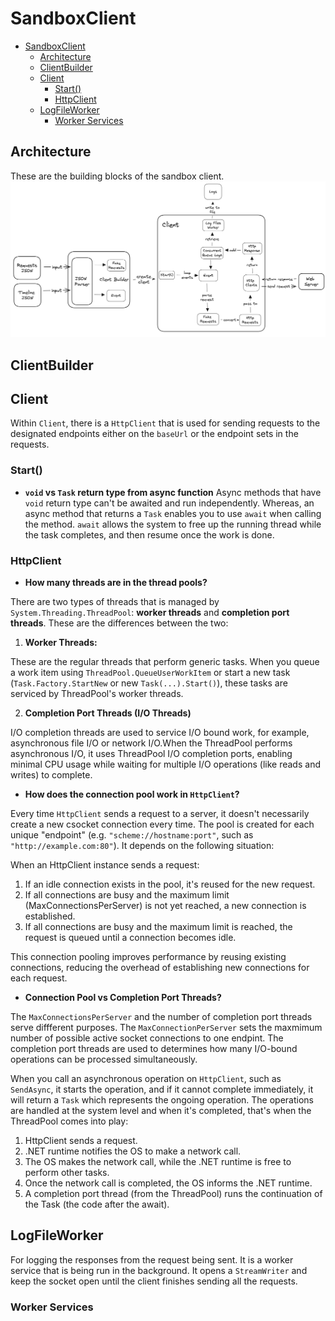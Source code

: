 # SandboxClient

- [SandboxClient](#sandboxclient)
  - [Architecture](#architecture)
  - [ClientBuilder](#clientbuilder)
  - [Client](#client)
    - [Start()](#start)
    - [HttpClient](#httpclient)
  - [LogFileWorker](#logfileworker)
    - [Worker Services](#worker-services)

## Architecture

These are the building blocks of the sandbox client.
![architecture](soft_arch.png)

## ClientBuilder

## Client

Within `Client`, there is a `HttpClient` that is used for sending requests to the designated endpoints either on the `baseUrl` or the endpoint sets in the requests.

### Start()

- **`void` vs `Task` return type from async function**
Async methods that have `void` return type can't be awaited and run independently. Whereas, an async method that returns a `Task` enables you to use `await` when calling the method. `await` allows the system to free up the running thread while the task completes, and then resume once the work is done.

### HttpClient

- **How many threads are in the thread pools?**

There are two types of threads that is managed by `System.Threading.ThreadPool`: **worker threads** and **completion port threads**. These are the differences between the two:

1. **Worker Threads:**

These are the regular threads that perform generic tasks. When you queue a work item using `ThreadPool.QueueUserWorkItem` or start a new task (`Task.Factory.StartNew` or new `Task(...).Start()`), these tasks are serviced by ThreadPool's worker threads.

2. **Completion Port Threads (I/O Threads)**

I/O completion threads are used to service I/O bound work, for example, asynchronous file I/O or network I/O.When the ThreadPool performs asynchronous I/O, it uses ThreadPool I/O completion ports, enabling minimal CPU usage while waiting for multiple I/O operations (like reads and writes) to complete.

- **How does the connection pool work in `HttpClient`?**

Every time `HttpClient` sends a request to a server, it doesn't necessarily create a new csocket connection every time. The pool is created for each unique "endpoint" (e.g. `"scheme://hostname:port"`, such as `"http://example.com:80"`). It depends on the following situation:

When an HttpClient instance sends a request:

1. If an idle connection exists in the pool, it's reused for the new request.
2. If all connections are busy and the maximum limit (MaxConnectionsPerServer) is not yet reached, a new connection is established.
3. If all connections are busy and the maximum limit is reached, the request is queued until a connection becomes idle.

This connection pooling improves performance by reusing existing connections, reducing the overhead of establishing new connections for each request.

- **Connection Pool vs Completion Port Threads?**

The `MaxConnectionsPerServer` and the number of completion port threads serve diffferent purposes. The `MaxConnectionPerServer` sets the maxmimum number of possible active socket connections to one endpint. The completion port threads are used to determines how many I/O-bound operations can be processed simultaneously.

When you call an asynchronous operation on `HttpClient`, such as `SendAsync`, it starts the operation, and if it cannot complete immediately, it will return a `Task` which represents the ongoing operation. The operations are handled at the system level and when it's completed, that's when the ThreadPool comes into play:

1. HttpClient sends a request.
2. .NET runtime notifies the OS to make a network call.
3. The OS makes the network call, while the .NET runtime is free to perform other tasks.
4. Once the network call is completed, the OS informs the .NET runtime.
5. A completion port thread (from the ThreadPool) runs the continuation of the Task (the code after the await).

## LogFileWorker

For logging the responses from the request being sent. It is a worker service that is being run in the background. It opens a `StreamWriter` and keep the socket open until the client finishes sending all the requests.

### Worker Services
